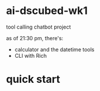 # ai-dscubed-wk1
tool calling chatbot project

as of 21:30 pm, there's:
- calculator and the datetime tools
- CLI with Rich

# quick start
